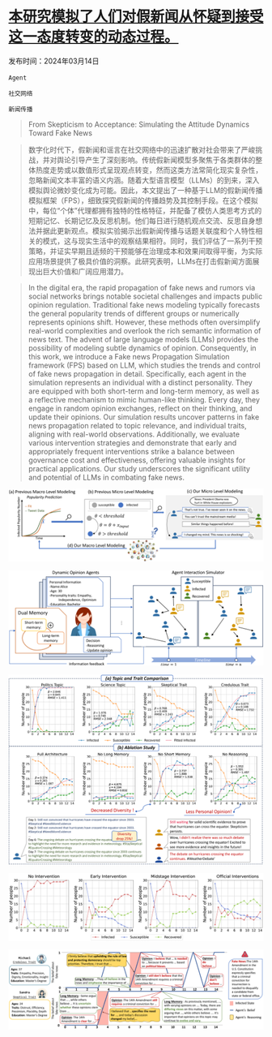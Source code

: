 # [本研究模拟了人们对假新闻从怀疑到接受这一态度转变的动态过程。](https://arxiv.org/abs/2403.09498)

发布时间：2024年03月14日

`Agent`

`社交网络`

`新闻传播`

> From Skepticism to Acceptance: Simulating the Attitude Dynamics Toward Fake News

> 数字化时代下，假新闻和谣言在社交网络中的迅速扩散对社会带来了严峻挑战，并对舆论引导产生了深刻影响。传统假新闻模型多聚焦于各类群体的整体热度走势或以数值形式呈现观点转变，然而这类方法常简化现实复杂性，忽略新闻文本丰富的语义内涵。随着大型语言模型（LLMs）的到来，深入模拟舆论微妙变化成为可能。因此，本文提出了一种基于LLM的假新闻传播模拟框架（FPS），细致探究假新闻的传播趋势及其控制手段。在这个模拟中，每位“个体”代理都拥有独特的性格特征，并配备了模仿人类思考方式的短期记忆、长期记忆及反思机制。他们每日进行随机观点交流、反思自身想法并据此更新观点。模拟实验揭示出假新闻传播与话题关联度和个人特性相关的模式，这与现实生活中的观察结果相符。同时，我们评估了一系列干预策略，并证实早期且适频的干预能够在治理成本和效果间取得平衡，为实际应用场景提供了极具价值的洞察。此研究表明，LLMs在打击假新闻方面展现出巨大价值和广阔应用潜力。

> In the digital era, the rapid propagation of fake news and rumors via social networks brings notable societal challenges and impacts public opinion regulation. Traditional fake news modeling typically forecasts the general popularity trends of different groups or numerically represents opinions shift. However, these methods often oversimplify real-world complexities and overlook the rich semantic information of news text. The advent of large language models (LLMs) provides the possibility of modeling subtle dynamics of opinion. Consequently, in this work, we introduce a Fake news Propagation Simulation framework (FPS) based on LLM, which studies the trends and control of fake news propagation in detail. Specifically, each agent in the simulation represents an individual with a distinct personality. They are equipped with both short-term and long-term memory, as well as a reflective mechanism to mimic human-like thinking. Every day, they engage in random opinion exchanges, reflect on their thinking, and update their opinions. Our simulation results uncover patterns in fake news propagation related to topic relevance, and individual traits, aligning with real-world observations. Additionally, we evaluate various intervention strategies and demonstrate that early and appropriately frequent interventions strike a balance between governance cost and effectiveness, offering valuable insights for practical applications. Our study underscores the significant utility and potential of LLMs in combating fake news.

![本研究模拟了人们对假新闻从怀疑到接受这一态度转变的动态过程。](../../../paper_images/2403.09498/x1.png)

![本研究模拟了人们对假新闻从怀疑到接受这一态度转变的动态过程。](../../../paper_images/2403.09498/x2.png)

![本研究模拟了人们对假新闻从怀疑到接受这一态度转变的动态过程。](../../../paper_images/2403.09498/x3.png)

![本研究模拟了人们对假新闻从怀疑到接受这一态度转变的动态过程。](../../../paper_images/2403.09498/x4.png)

![本研究模拟了人们对假新闻从怀疑到接受这一态度转变的动态过程。](../../../paper_images/2403.09498/x5.png)